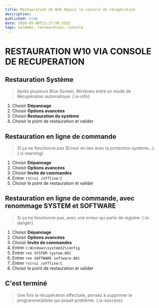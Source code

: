 ```yaml
---
title: Restauration de W10 depuis la console de récupération
description: 
published: true
date: 2020-05-06T11:27:50.553Z
tags: windows, restauration, console
---
```


# RESTAURATION W10 VIA CONSOLE DE RECUPERATION

## Restauration Système
> Après plusieurs Blue Screen, Windows entre en mode de Récupération automatique.
> {.is-info}

1. Choisir **Dépannage**
1. Choisir **Options avancées**
1. Choisir **Restauration du système**
1. Choisir le point de restauration et valider

## Restauration en ligne de commande
> Si ça ne fonctionne pas (Erreur en lien avec la protection système...):
> {.is-warning}

1. Choisir **Dépannage**
1. Choisir **Options avancées**
1. Choisir **Invite de commandes**
1. Entrer `rstrui /offline:C`
1. Choisir le point de restauration et valider


## Restauration en ligne de commande, avec renommage SYSTEM et SOFTWARE
> Si ça ne fonctionne pas, avec une erreur qui parle de registre:
> {.is-danger}

1. Choisir **Dépannage**
1. Choisir **Options avancées**
1. Choisir **Invite de commandes**
1. Entrer `C:Windows\system32\config`
1. Entrer `ren SYSTEM system.001`
1. Entrer `ren SOFTWARE software.001`
1. Entrer `rstrui /offline:C`
1. Choisir le point de restauration et valider


## C'est terminé
> Une fois la récupération effectuée, pensez à supprimer le programme/pilote qui posait problème.
> {.is-success}
